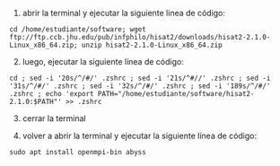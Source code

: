 
1) abrir la terminal y ejecutar la siguiente linea de código:
```
cd /home/estudiante/software; wget ftp://ftp.ccb.jhu.edu/pub/infphilo/hisat2/downloads/hisat2-2.1.0-Linux_x86_64.zip; unzip hisat2-2.1.0-Linux_x86_64.zip
```

2) luego, ejecutar la siguiente línea de código:
```
cd ; sed -i '20s/^/#/' .zshrc ; sed -i '21s/^#//' .zshrc ; sed -i '31s/^/#/' .zshrc ; sed -i '32s/^/#/' .zshrc ; sed -i '189s/^/#/' .zshrc ; echo 'export PATH="/home/estudiante/software/hisat2-2.1.0:$PATH"' >> .zshrc
```

3) cerrar la terminal


4) volver a abrir la terminal y ejecutar la siguiente línea de código:
```
sudo apt install openmpi-bin abyss
```
